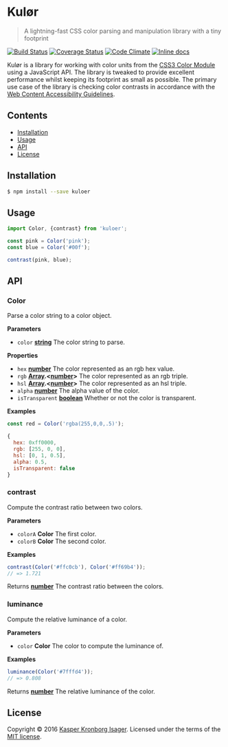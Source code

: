 # Kulør

> A lightning-fast CSS color parsing and manipulation library with a tiny footprint

[![Build Status](https://travis-ci.org/kasperisager/kuloer.svg?branch=master)](https://travis-ci.org/kasperisager/kuloer) [![Coverage Status](https://coveralls.io/repos/github/kasperisager/kuloer/badge.svg?branch=master)](https://coveralls.io/github/kasperisager/kuloer?branch=master) [![Code Climate](https://codeclimate.com/github/kasperisager/kuloer/badges/gpa.svg)](https://codeclimate.com/github/kasperisager/kuloer) [![Inline docs](http://inch-ci.org/github/kasperisager/kuloer.svg?branch=master)](http://inch-ci.org/github/kasperisager/kuloer)

Kulør is a library for working with color units from the [CSS3 Color Module](https://www.w3.org/TR/css3-color) using a JavaScript API. The library is tweaked to provide excellent performance whilst keeping its footprint as small as possible. The primary use case of the library is checking color contrasts in accordance with the [Web Content Accessibility Guidelines](https://www.w3.org/TR/2008/REC-WCAG20-20081211/#contrast-ratiodef).

## Contents

-   [Installation](#installation)
-   [Usage](#usage)
-   [API](#api)
-   [License](#license)

## Installation

```sh
$ npm install --save kuloer
```

## Usage

```js
import Color, {contrast} from 'kuloer';

const pink = Color('pink');
const blue = Color('#00f');

contrast(pink, blue);
```

## API

### Color

Parse a color string to a color object.

**Parameters**

-   `color` **[string](https://developer.mozilla.org/en-US/docs/Web/JavaScript/Reference/Global_Objects/String)** The color string to parse.

**Properties**

-   `hex` **[number](https://developer.mozilla.org/en-US/docs/Web/JavaScript/Reference/Global_Objects/Number)** The color represented as an rgb hex value.
-   `rgb` **[Array](https://developer.mozilla.org/en-US/docs/Web/JavaScript/Reference/Global_Objects/Array).&lt;[number](https://developer.mozilla.org/en-US/docs/Web/JavaScript/Reference/Global_Objects/Number)>** The color represented as an rgb triple.
-   `hsl` **[Array](https://developer.mozilla.org/en-US/docs/Web/JavaScript/Reference/Global_Objects/Array).&lt;[number](https://developer.mozilla.org/en-US/docs/Web/JavaScript/Reference/Global_Objects/Number)>** The color represented as an hsl triple.
-   `alpha` **[number](https://developer.mozilla.org/en-US/docs/Web/JavaScript/Reference/Global_Objects/Number)** The alpha value of the color.
-   `isTransparent` **[boolean](https://developer.mozilla.org/en-US/docs/Web/JavaScript/Reference/Global_Objects/Boolean)** Whether or not the color is transparent.

**Examples**

```javascript
const red = Color('rgba(255,0,0,.5)');

{
  hex: 0xff0000,
  rgb: [255, 0, 0],
  hsl: [0, 1, 0.5],
  alpha: 0.5,
  isTransparent: false
}
```

### contrast

Compute the contrast ratio between two colors.

**Parameters**

-   `colorA` **Color** The first color.
-   `colorB` **Color** The second color.

**Examples**

```javascript
contrast(Color('#ffc0cb'), Color('#ff69b4'));
// => 1.721
```

Returns **[number](https://developer.mozilla.org/en-US/docs/Web/JavaScript/Reference/Global_Objects/Number)** The contrast ratio between the colors.

### luminance

Compute the relative luminance of a color.

**Parameters**

-   `color` **Color** The color to compute the luminance of.

**Examples**

```javascript
luminance(Color('#7fffd4'));
// => 0.808
```

Returns **[number](https://developer.mozilla.org/en-US/docs/Web/JavaScript/Reference/Global_Objects/Number)** The relative luminance of the color.

## License

Copyright © 2016 [Kasper Kronborg Isager](https://github.com/kasperisager). Licensed under the terms of the [MIT license](LICENSE.md).
